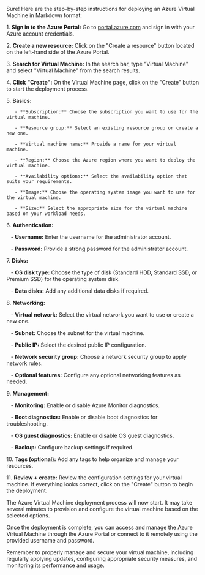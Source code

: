 Sure! Here are the step-by-step instructions for deploying an Azure Virtual Machine in Markdown format:

1\. **Sign in to the Azure Portal:** Go to [portal.azure.com](https://portal.azure.com) and sign in with your Azure account credentials.

2\. **Create a new resource:** Click on the "Create a resource" button located on the left-hand side of the Azure Portal.

3\. **Search for Virtual Machine:** In the search bar, type "Virtual Machine" and select "Virtual Machine" from the search results.

4\. **Click "Create":** On the Virtual Machine page, click on the "Create" button to start the deployment process.

5\. **Basics:**
```
   - **Subscription:** Choose the subscription you want to use for the virtual machine.

   - **Resource group:** Select an existing resource group or create a new one.

   - **Virtual machine name:** Provide a name for your virtual machine.

   - **Region:** Choose the Azure region where you want to deploy the virtual machine.

   - **Availability options:** Select the availability option that suits your requirements.

   - **Image:** Choose the operating system image you want to use for the virtual machine.

   - **Size:** Select the appropriate size for the virtual machine based on your workload needs.
```
6\. **Authentication:**

   - **Username:** Enter the username for the administrator account.

   - **Password:** Provide a strong password for the administrator account.

7\. **Disks:**

   - **OS disk type:** Choose the type of disk (Standard HDD, Standard SSD, or Premium SSD) for the operating system disk.

   - **Data disks:** Add any additional data disks if required.

8\. **Networking:**

   - **Virtual network:** Select the virtual network you want to use or create a new one.

   - **Subnet:** Choose the subnet for the virtual machine.

   - **Public IP:** Select the desired public IP configuration.

   - **Network security group:** Choose a network security group to apply network rules.

   - **Optional features:** Configure any optional networking features as needed.

9\. **Management:**

   - **Monitoring:** Enable or disable Azure Monitor diagnostics.

   - **Boot diagnostics:** Enable or disable boot diagnostics for troubleshooting.

   - **OS guest diagnostics:** Enable or disable OS guest diagnostics.

   - **Backup:** Configure backup settings if required.

10\. **Tags (optional):** Add any tags to help organize and manage your resources.

11\. **Review + create:** Review the configuration settings for your virtual machine. If everything looks correct, click on the "Create" button to begin the deployment.

The Azure Virtual Machine deployment process will now start. It may take several minutes to provision and configure the virtual machine based on the selected options.

Once the deployment is complete, you can access and manage the Azure Virtual Machine through the Azure Portal or connect to it remotely using the provided username and password.

Remember to properly manage and secure your virtual machine, including regularly applying updates, configuring appropriate security measures, and monitoring its performance and usage.